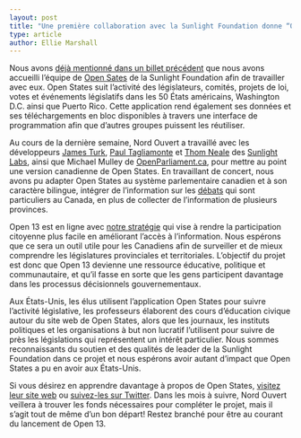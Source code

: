 ```yaml
---
layout: post
title: "Une première collaboration avec la Sunlight Foundation donne “Open 13""
type: article
author: Ellie Marshall
---
```

Nous avons [déjà mentionné dans un billet précédent](http://blogue.nordouvert.ca/2012/11/02/cette-semaine-a-gouvernement-ouvert/) que nous avons accueilli l’équipe de [Open Sates](http://openstates.org/) de la Sunlight Foundation afin de travailler avec eux. Open States suit l’activité des législateurs, comités, projets de loi, votes et événements législatifs dans les 50 États américains, Washington D.C. ainsi que Puerto Rico. Cette application rend également ses données et ses téléchargements en bloc disponibles à travers une interface de programmation afin que d’autres groupes puissent les réutiliser.

Au cours de la dernière semaine, Nord Ouvert a travaillé avec les développeurs [James Turk](http://sunlightfoundation.com/people/jturk/), [Paul Tagliamonte](http://sunlightfoundation.com/people/ptagliamonte/) et [Thom Neale](http://sunlightfoundation.com/people/tneale/) des [Sunlight Labs](http://sunlightlabs.com/), ainsi que Michael Mulley de [OpenParliament.ca](http://openparliament.ca/), pour mettre au point une version canadienne de Open States. En travaillant de concert, nous avons pu adapter Open States au système parlementaire canadien et à son caractère bilingue, intégrer de l’information sur les [débats](http://fr.wikipedia.org/wiki/Hansard) qui sont particuliers au Canada, en plus de collecter de l’information de plusieurs provinces.

Open 13 est en ligne avec [notre stratégie](http://blogue.nordouvert.ca/2012/05/12/qu%27est-ce-que-nord-ouvert/) qui vise à rendre la participation citoyenne plus facile en améliorant l’accès à l’information. Nous espérons que ce sera un outil utile pour les Canadiens afin de surveiller et de mieux comprendre les législatures provinciales et territoriales. L’objectif du projet est donc que Open 13 devienne une ressource éducative, politique et communautaire, et qu’il fasse en sorte que les gens participent davantage dans les processus décisionnels gouvernementaux.

Aux États-Unis, les élus utilisent l’application Open States pour suivre l’activité législative, les professeurs élaborent des cours d’éducation civique autour du site web de Open States, alors que les journaux, les instituts politiques et les organisations à but non lucratif l’utilisent pour suivre de près les législations qui représentent un intérêt particulier. Nous sommes reconnaissants du soutien et des qualités de leader de la Sunlight Foundation dans ce projet et nous espérons avoir autant d’impact que Open States a pu en avoir aux États-Unis.

Si vous désirez en apprendre davantage à propos de Open States, [visitez leur site web](https://openstates.org) ou [suivez-les sur Twitter](https://twitter.com/openstates). Dans les mois à suivre, Nord Ouvert veillera à trouver les fonds nécessaires pour compléter le projet, mais il s’agit tout de même d’un bon départ! Restez branché pour être au courant du lancement de Open 13.
